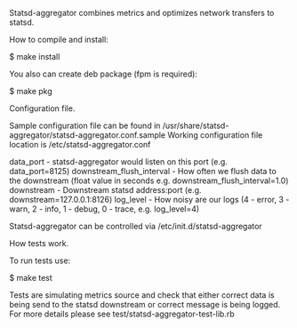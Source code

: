 Statsd-aggregator combines metrics and optimizes network transfers to statsd.

How to compile and install:

$ make install

You also can create deb package (fpm is required):

$ make pkg

Configuration file.

Sample configuration file can be found in /usr/share/statsd-aggregator/statsd-aggregator.conf.sample
Working configuration file location is /etc/statsd-aggregator.conf

data_port - statsd-aggregator would listen on this port (e.g. data_port=8125)
downstream_flush_interval - How often we flush data to the downstream (float value in seconds e.g. downstream_flush_interval=1.0)
downstream - Downstream statsd address:port (e.g. downstream=127.0.0.1:8126)
log_level - How noisy are our logs (4 - error, 3 - warn, 2 - info, 1 - debug, 0 - trace, e.g. log_level=4)

Statsd-aggregator can be controlled via /etc/init.d/statsd-aggregator

How tests work.

To run tests use:

$ make test

Tests are simulating metrics source and check that either correct data is
being send to the statsd downstream or correct message is being logged.
For more details please see test/statsd-aggregator-test-lib.rb
